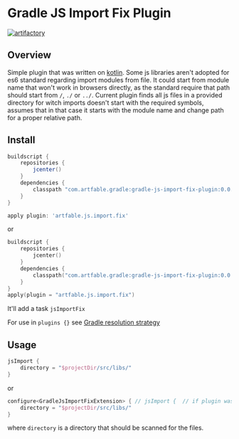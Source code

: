 # Gradle JS Import Fix Plugin
[ ![artifactory](https://img.shields.io/badge/Artifactory-v0.0.2-green) ](https://artfable.jfrog.io/ui/packages/gav:%2F%2Fcom.artfable.gradle:gradle-js-import-fix-plugin)

## Overview
Simple plugin that was written on [kotlin](https://kotlinlang.org). Some js libraries aren't adopted for es6 standard regarding import modules from file.
It could start from module name that won't work in browsers directly, as the standard require that path should start from `/`, `./` or `../`. 
Current plugin finds all js files in a provided directory for witch imports doesn't start with the required symbols, assumes that in that case it starts with the module name and change path for a proper relative path. 
 

## Install
```groovy
buildscript {
    repositories {
        jcenter()
    }
    dependencies {
        classpath "com.artfable.gradle:gradle-js-import-fix-plugin:0.0.2"
    }
}

apply plugin: 'artfable.js.import.fix'
```

or

```kotlin
buildscript {
    repositories {
        jcenter()
    }
    dependencies {
        classpath("com.artfable.gradle:gradle-js-import-fix-plugin:0.0.2")
    }
}
apply(plugin = "artfable.js.import.fix")
```

It'll add a task `jsImportFix`

For use in `plugins {}` see [Gradle resolution strategy](https://docs.gradle.org/current/userguide/custom_plugins.html#note_for_plugins_published_without_java_gradle_plugin)

## Usage

```groovy
jsImport {
    directory = "$projectDir/src/libs/"
}
```

or

```kotlin
configure<GradleJsImportFixExtension> { // jsImport {  // if plugin was added in plugins {} block 
    directory = "$projectDir/src/libs/"
}
```

where `directory` is a directory that should be scanned for the files.